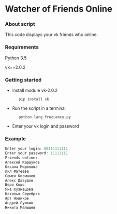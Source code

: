 # Watcher of Friends Online

### About script

This code displays your vk friends who online. 

### Requirements

Python 3.5

vk==2.0.2

### Getting started

* Install module vk-2.0.2
      
         pip install vk

* Run the script in a terminal

         python lang_frequency.py

* Enter your vk login and password 

### Example

```python
Enter your login: 89111111111
Enter your password: 11111111
Friends online:
Алексей Каршуков
Оксана Миронова
Лил Фатеева
Семен Космачев
Алекс Давудов
Вера Кошь
Яна Кузнецова
Наталья Серебряк
Арт Новиков
Андрей Лушкин
Никита Малышев
```




